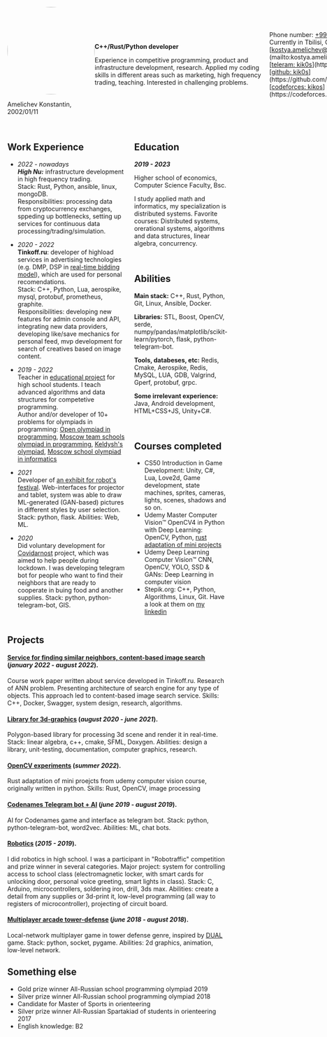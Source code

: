 <br>

<div style="justify-content: space-around; display: flex; align-items: center;"> <div width=200px><img style="object-fit:cover; border-radius:70%; margin: 0 auto;" width=200px src="https://avatars.githubusercontent.com/u/20306967"><p>Amelichev Konstantin, 2002/01/11</p></div>

<div>
<p style="align-items: center;">

**C++/Rust/Python developer**<br>
<p style="width: 400px">
Experience in competitive programming, product and infrastructure development, research. Applied my coding skills in different areas such as marketing, high frequency trading, teaching. Interested in challenging problems.
</p>
</p>
</div>

<div>
<p style="align-items: center;">
Phone number: <ins>+995 595-33-53-27</ins>. Currently in Tbilisi, Georgia <br>
[<ins>kostya.amelichev@gmail.com</ins>](mailto:kostya.amelichev@gmail.com) <br>
[<ins>teleram: kik0s</ins>](https://t.me/kik0s) <br>
[<ins>github: kik0s</ins>](https://github.com/kik0s) <br>
[<ins>codeforces: kikos</ins>](https://codeforces.com/profile/KiKoS) <br>
</p>
</div>

</div><br>

<div style="justify-content: space-around; display: flex;">
<div style="padding-right: 20px;">

## Work Experience

* _2022 - nowadays_ <br>
***High Nu:*** infrastructure development in high frequency trading.<br>
Stack: Rust, Python, ansible, linux, mongoDB. <br>
Responsibilities: processing data from cryptocurrency exchanges, sppeding up bottlenecks, setting up services for continuous data processing/trading/simulation.

* _2020 - 2022_ <br>
**Tinkoff.ru**: developer of highload services in advertising technologies (e.g. DMP, DSP in [<ins>real-time bidding model</ins>](http://rtb-media.ru/wiki/)), which are used for personal recomendations. <br>
Stack: C++, Python, Lua, aerospike, mysql, protobuf, prometheus, graphite. <br>
Responsibilities: developing new features for admin console and API, integrating new data providers, developing like/save mechanics for personal feed, mvp development for search of creatives based on image content.

* _2019 - 2022_ <br>
Teacher in [educational project](https://fintech.tinkoff.ru/study/generation/algo/) for high school students. I teach advanced algorithms and data structures for competetive programming. <br>
Author and/or developer of 10+ problems for olympiads in programming: [<ins>Open olympiad in programming</ins>](https://olympiads.ru/zaoch), [<ins>Moscow team schools olympiad in programming</ins>](https://olympiads.ru/team), [<ins>Keldysh's olympiad</ins>](https://www.jroi.ru/), [<ins>Moscow school olympiad in informatics</ins>](https://mos-inf.olimpiada.ru/)

* _2021_ <br>
Developer of [<ins>an exhibit for robot's festival</ins>](https://xn--80acbclsxybashnis9k.xn--p1ai/). Web-interfaces for projector and tablet, system was able to draw ML-generated (GAN-based) pictures in different styles by user selection. Stack: python, flask. Abilities: Web, ML.

* _2020_ <br>
Did voluntary development for [Covidarnost](https://www.instagram.com/covidarnost/) project, which was aimed to help people during lockdown. I was developing telegram bot for people who want to find their neighbors that are ready to cooperate in buing food and another supplies. Stack: python, python-telegram-bot, GIS.

</div>

<div style="float:right;" width=400px>

## Education

**_2019 - 2023_**

Higher school of economics, Computer Science Faculty, Bsc. 

I study applied math and informatics, my specialization is distributed systems. Favorite courses: Distributed systems, orerational systems, algorithms and data structures, linear algebra, concurrency.

<br>

## Abilities

**Main stack:**  C++, Rust, Python, Git, Linux, Ansible, Docker.

**Libraries:** STL, Boost, OpenCV, serde, numpy/pandas/matplotlib/scikit-learn/pytorch, flask, python-telegram-bot.

**Tools, databeses, etc:** Redis, Cmake, Aerospike, Redis, MySQL, LUA, GDB, Valgrind, Gperf, protobuf, grpc.

**Some irrelevant experience:** Java, Android development, HTML+CSS+JS, Unity+C#.

<br>

## Courses completed

* CS50 Introduction in Game Development: Unity, C#, Lua, Love2d, Game development, state machines, sprites, cameras, lights, scenes, shadows and so on.
* Udemy Master Computer Vision™ OpenCV4 in Python with Deep Learning: OpenCV, Python, [rust adaptation of mini projects](https://github.com/kik0s/cv_projects)
* Udemy Deep Learning Computer Vision™ CNN, OpenCV, YOLO, SSD & GANs: Deep Learning in computer vision
* Stepik.org: C++, Python, Algorithms, Linux, Git. Have a look at them on [my linkedin](https://www.linkedin.com/in/konstantin-amelichev-66a546219/details/certifications/)

</div></div>

## Projects

#### [<ins>Service for finding similar neighbors, content-based image search</ins>](https://github.com/kik0s/similarity-search-coursework) (_january 2022 - august 2022_).

Course work paper written about service developed in Tinkoff.ru. Research of ANN problem. Presenting architecture of search engine for any type of objects. This approach led to content-based image search service. Skills: C++, Docker, Swagger, system design, research, algorithms.

#### [<ins>Library for 3d-graphics</ins>](https://github.com/kik0s/3d-framework) (_august 2020 - june 2021_).

Polygon-based library for processing 3d scene and render it in real-time. Stack: linear algebra, c++, cmake, SFML, Doxygen. Abilities: design a library, unit-testing, documentation, computer graphics, research.

#### [<ins>OpenCV experiments</ins>](https://github.com/kik0s/cv_projects) (_summer 2022_).

Rust adaptation of mini proejcts from udemy computer vision course, originally written in python. Skills: Rust, OpenCV, image processing

#### [<ins>Codenames Telegram bot + AI</ins>](https://github.com/kik0s/codememes) (_june 2019 - august 2019_).

AI for Codenames game and interface as telegram bot. Stack: python, python-telegram-bot, word2vec. Abilities: ML, chat bots.

#### [<ins>Robotics</ins>](https://github.com/IT108/locker1540-arduino) (_2015 - 2019_).

I did robotics in high school. I was a participant in "Robotraffic" competition and prize winner in several categories. Major project: system for controlling access to school class (electromagnetic locker, with smart cards for unlocking door, personal voice greeting, smart lights in class). Stack: C, Arduino, microcontrollers, soldering iron, drill, 3ds max. Abilities: create a detail from any supplies or 3d-print it, low-level programming (all way to registers of microcontroller), projecting of circuit board.

#### [<ins>Multiplayer arcade tower-defense</ins>](https://github.com/kik0s/dfvp) (_june 2018 - august 2018_).

Local-network multiplayer game in tower defense genre, inspired by [<ins>DUAL</ins>](https://letsdual.com/) game. Stack: python, socket, pygame. Abilities: 2d graphics, animation, low-level network.

## Something else

* Gold prize winner All-Russian school programming olympiad 2019
* Silver prize winner All-Russian school programming olympiad 2018
* Candidate for Master of Sports in orienteering
* Silver prize winner All-Russian Spartakiad of students in orienteering 2017
* English knowledge: B2
